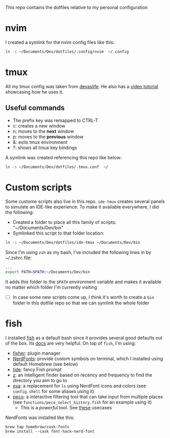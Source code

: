 This repo contains the dotfiles relative to my personal configuration

# nvim
I created a symlink for the nvim config files like this:

```bash
ln -s ~/Documents/Dev/dotfiles/.config/nvim  ~/.config
```

# tmux
All my tmux config was taken from [devaslife](https://github.com/craftzdog/dotfiles-public/blob/master/.tmux.conf). He also has a [video tutorial](https://www.youtube.com/watch?v=sSOfr2MtRU8) showcasing how he uses it.

## Useful commands

 - The prefix key was remapped to CTRL-T
 - <prefix> c: creates a new window
 - <prefix> n: moves to the **next** window
 - <prefix> p: moves to the **previous** window
 - <prefix> &: exits tmux environment
 - <prefix> ?: shows all tmux key bindings

A symlink was created referencing this repo like below:
```bash
ln -s ~/Documents/Dev/dotfiles/.tmux.conf  ~/
```

# Custom scripts
Some custome scripts also live in this repo. `ide-tmux` creates several panels to simulate an IDE-like experience.
To make it available everywhere, I did the following:
 - Created a folder to place all this family of scripts: "~/Documents/Dev/bin"
 - Symlinked this script to that folder location:

 ```bash
 ln -s ~/Documents/Dev/dotfiles/ide-tmux ~/Documents/Dev/bin
 ```
 Since I'm using `zsh` as my bash, I've included the following lines in by ~/.zshrc file:
 ```bash
 ...
 export PATH=$PATH:~/Documents/Dev/bin
 ```
 It adds this folder to the `$PATH` environment variable and makes it available no matter which folder I'm currently visiting

 - [ ] In case some new scripts come up, I think it's worth to create a `bin` folder in this dotfile repo so that we can symlink the whole folder

# fish
I installed [fish](https://fishshell.com/) as a default bash since it provides several good defaults out of the box. Its [docs](https://fishshell.com/docs/current/index.html#) are very helpful.
On top of `fish`, I'm using:
 - [fisher](https://github.com/jorgebucaran/fisher): plugin manager
 - [NerdFonts](https://github.com/ryanoasis/nerd-fonts#option-4-homebrew-fonts): provide custom symbols on terminal, which I installed using default Homebrew (see below)
 - [tide](https://github.com/IlanCosman/tide): fancy Fish prompt
 - [z](https://github.com/jethrokuan/z): an intelligent finder based on recency and frequency to find the directory you aim to go to
 - [exa](https://the.exa.website/): a replacement for `ls` using NerdFont icons and colors (see `config.shell` for some aliases using it)
 - [peco](https://github.com/peco/peco): a interactive filtering tool that can take input from multiple places (see `functions/peco_select_history.fish` for an example using it)
   - This is a *powerful* tool. See [these](https://github.com/peco/peco/wiki/Sample-Usage) usecases 

NerdFonts was installed like this:
```shell
brew tap homebrew/cask-fonts
brew install --cask font-hack-nerd-font
```

